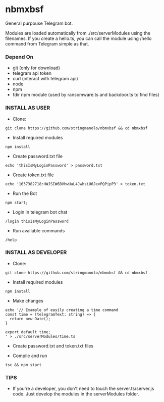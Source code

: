 # nbmxbsf  
General purpouse Telegram bot.  
  
Modules are loaded automatically from ./src/serverModules using the filenames. If you create a hello.ts, you can call the module using /hello command from Telegram simple as that.

### Depend On
- git (only for download)
- telegram api token
- curl (interact with telegram api)
- node
- npm 
- fdir npm module (used by ransomware.ts and backdoor.ts to find files)

### INSTALL AS USER
- Clone: 
```
git clone https://github.com/stringmanolo/nbmxbsf && cd nbmxbsf
```

- Install required modules  
```
npm install
```

- Create password.txt file
```
echo 'thisIsMyLoginPassword' > password.txt
```

- Create token.txt file
```
echo '1637382718:HWJSIW6BVhwUaL4JwhsiU6JevPQPipP3' > token.txt
```

- Run the Bot
```
npm start;
```

- Login in telegram bot chat
```
/login thisIsMyLoginPassword
```

- Run available commands
```
/help
```

### INSTALL AS DEVELOPER
- Clone:
```
git clone https://github.com/stringmanolo/nbmxbsf && cd nbmxbsf
```

- Install required modules
```
npm install
```

- Make changes
```
echo '// Example of easily creating a time command
const time = (telegramText: string) => {
  return new Date();
}

export default time;
' > ./src/serverModules/time.ts
```

- Create password.txt and token.txt files

- Compile and run
```
tsc && npm start
```
### TIPS
- If you're a developer, you don't need to touch the server.ts/server.js code. Just develop the modules in the serverModules folder.

